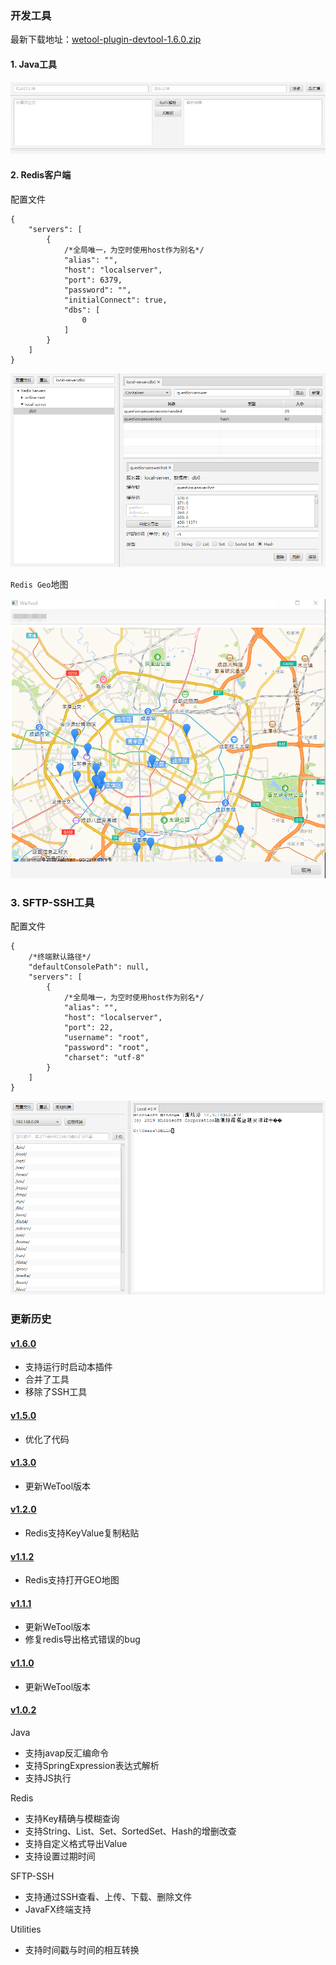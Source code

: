 ### 开发工具

最新下载地址：[wetool-plugin-devtool-1.6.0.zip](http://share.qiniu.easepan.xyz/tool/wetool/plugin/wetool-plugin-devtool-1.6.0.zip)

#### 1. Java工具

![java](images/java.png)

#### 2. Redis客户端

配置文件

```json5
{
    "servers": [
        {
            /*全局唯一，为空时使用host作为别名*/
            "alias": "",
            "host": "localserver",
            "port": 6379,
            "password": "",
            "initialConnect": true,
            "dbs": [
                0
            ]
        }
    ]
}
```

![redis](images/redis.png)

`Redis Geo`地图

![redis_geo](images/redis_geo.png)

### 3. SFTP-SSH工具

配置文件

```json5
{
    /*终端默认路径*/
    "defaultConsolePath": null,
    "servers": [
        {
            /*全局唯一，为空时使用host作为别名*/
            "alias": "",
            "host": "localserver",
            "port": 22,
            "username": "root",
            "password": "root",
            "charset": "utf-8"
        }
    ]
}
```

![sftp](images/sftp.png)

### 更新历史

#### [v1.6.0](http://share.qiniu.easepan.xyz/tool/wetool/plugin/wetool-plugin-devtool-1.6.0.zip)

- 支持运行时启动本插件
- 合并了工具
- 移除了SSH工具

#### [v1.5.0](http://share.qiniu.easepan.xyz/tool/wetool/plugin/wetool-plugin-devtool-1.5.0.zip)

- 优化了代码

#### [v1.3.0](http://share.qiniu.easepan.xyz/tool/wetool/plugin/wetool-plugin-devtool-1.3.0.zip)

- 更新WeTool版本

#### [v1.2.0](http://share.qiniu.easepan.xyz/tool/wetool/plugin/wetool-plugin-devtool-1.2.0.zip)

- Redis支持KeyValue复制粘贴

#### [v1.1.2](http://share.qiniu.easepan.xyz/tool/wetool/plugin/wetool-plugin-devtool-1.1.2.zip)

- Redis支持打开GEO地图

#### [v1.1.1](http://share.qiniu.easepan.xyz/tool/wetool/plugin/wetool-plugin-devtool-1.1.1.zip)

- 更新WeTool版本
- 修复redis导出格式错误的bug

#### [v1.1.0](http://share.qiniu.easepan.xyz/tool/wetool/plugin/wetool-plugin-devtool-1.1.0.zip)

- 更新WeTool版本

#### [v1.0.2](http://share.qiniu.easepan.xyz/tool/wetool/plugin/wetool-plugin-devtool-1.0.2.zip)

Java

- 支持javap反汇编命令
- 支持SpringExpression表达式解析
- 支持JS执行

Redis

- 支持Key精确与模糊查询
- 支持String、List、Set、SortedSet、Hash的增删改查
- 支持自定义格式导出Value
- 支持设置过期时间

SFTP-SSH

- 支持通过SSH查看、上传、下载、删除文件
- JavaFX终端支持

Utilities

- 支持时间戳与时间的相互转换
